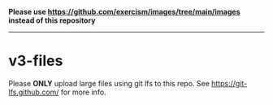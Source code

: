 **Please use https://github.com/exercism/images/tree/main/images instead of this repository**

---

# v3-files

Please **ONLY** upload large files using git lfs to this repo. See https://git-lfs.github.com/ for more info.
